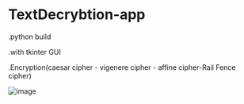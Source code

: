 # TextDecrybtion-app

.python build

.with tkinter GUI

.Encryption(caesar cipher - vigenere cipher - affine cipher-Rail Fence cipher)

![image](https://user-images.githubusercontent.com/112562093/205196578-0050546a-ac7d-4b0e-b273-6b914001a1c0.png)

